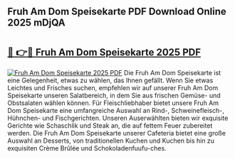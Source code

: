 ## Fruh Am Dom Speisekarte PDF Download Online 2025 mDjQA

# <h2><a href="http://gcbmr0.nevu.top/?p=Fruh+Am+Dom+Speisekarte">🔗 👉🔴 Fruh Am Dom Speisekarte 2025 PDF</a></h2>

[![Fruh Am Dom Speisekarte 2025 PDF](https://i.imgur.com/dBaPXMq.png)](http://gcbmr0.nevu.top/?p=Fruh+Am+Dom+Speisekarte)
Die Fruh Am Dom Speisekarte ist eine Gelegenheit, etwas zu wählen, das Ihnen gefällt. Wenn Sie etwas Leichtes und Frisches suchen, empfehlen wir auf unserer Fruh Am Dom Speisekarte unseren Salatbereich, in dem Sie aus frischen Gemüse- und Obstsalaten wählen können. Für Fleischliebhaber bietet unsere Fruh Am Dom Speisekarte eine umfangreiche Auswahl an Rind-, Schweinefleisch-, Hühnchen- und Fischgerichten. Unseren Auserwählten bieten wir exquisite Gerichte wie Schaschlik und Steak an, die auf fettem Feuer zubereitet werden. Die Fruh Am Dom Speisekarte unserer Cafeteria bietet eine große Auswahl an Desserts, von traditionellen Kuchen und Kuchen bis hin zu exquisiten Crème Brûlée und Schokoladenfuufu-ches.
